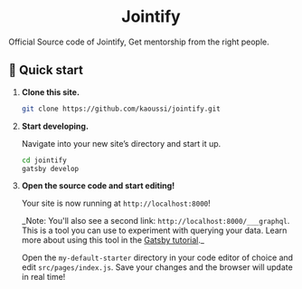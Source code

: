 <h1 align="center">
  Jointify
</h1>

Official Source code of Jointify, Get mentorship from the right people.

## 🚀 Quick start

1.  **Clone this site.**

    ```sh
    git clone https://github.com/kaoussi/jointify.git
    ```

1.  **Start developing.**

    Navigate into your new site’s directory and start it up.

    ```sh
    cd jointify
    gatsby develop
    ```

1.  **Open the source code and start editing!**

    Your site is now running at `http://localhost:8000`!

    \_Note: You'll also see a second link: `http://localhost:8000/___graphql`. This is a tool you can use to experiment with querying your data. Learn more about using this tool in the [Gatsby tutorial](https://www.gatsbyjs.org/tutorial/part-five/#introducing-graphiql).\_

    Open the `my-default-starter` directory in your code editor of choice and edit `src/pages/index.js`. Save your changes and the browser will update in real time!
